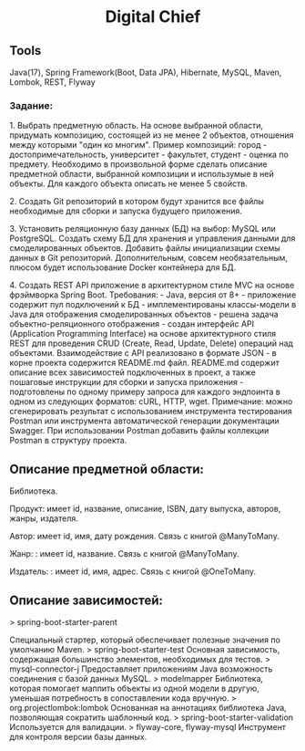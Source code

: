 <h1 align="center">Digital Chief</h1> 
<h2> Tools</h2>
Java(17), Spring Framework(Boot, Data JPA), Hibernate, MySQL, Maven, Lombok, REST, Flyway
<h3> Задание: </h3>
<p>1. Выбрать предметную область. На основе выбранной области, придумать композицию,
состоящей из не менее 2 объектов, отношения между которыми "один ко многим". Пример
композиций: город - достопримечательность, университет - факультет, студент - оценка
по предмету. Необходимо в произвольной форме сделать описание предметной области,
выбранной композиции и использумые в ней объекты. Для каждого объекта описать не
менее 5 свойств.</p>
<p>2. Создать Git репозиторий в котором будут хранится все файлы необходимые для сборки
и запуска будущего приложения.</p>
<p>3. Установить реляционную базу данных (БД) на выбор: MySQL или PostgreSQL. Создать
схему БД для хранения и управления данными для смоделированных объектов. Добавить
файлы инициализации схемы данных в Git репозиторий. Дополнительным, совсем
необязательным, плюсом будет использование Docker контейнера для БД.</p>
<p> 4. Создать REST API приложение в архитектурном стиле MVC на основе фрэймворка
Spring Boot. Требования:
- Java, версия от 8+
- приложение содержит пул подключений к БД
- имплементированы классы-модели в Java для отображения смоделированных
объектов
- решена задача объектно-реляционного отображения
- создан интерфейс API (Application Programming Interface) на основе архитектурного
стиля REST для проведения CRUD (Create, Read, Update, Delete) операций над
объектами. Взаимодействие с API реализовано в формате JSON
- в корне проекта содержится README.md файл. README.md содержит описание всех
зависимостей подключенных в проект, а также пошаговые инструкции для сборки и
запуска приложения
- подготовлены по одному примеру запроса для каждого эндпоинта в одном из
следующих форматов: сURL, HTTP, wget. Примечание: можно сгенерировать результат с
использованием инструмента тестирования Postman или инструмента автоматической
генерации документации Swagger. При использовании Postman добавить файлы
коллекции Postman в структуру проекта.</p>
<h2>Описание предметной области:</h2>
Библиотека.
<p>Продукт: имеет id, название, описание, ISBN, дату выпуска, авторов, жанры, издателя.</p>
<p> Автор: имеет id, имя, дату рождения. Связь с книгой @ManyToMany. </p>
<p> Жанр: : имеет id,  название. Связь с книгой @ManyToMany. </p>
<p> Издатель: : имеет id,  имя, адрес. Связь с книгой @OneToMany. </p>
<h2>Описание зависимостей:</h2>
> spring-boot-starter-parent </p>
Специальный стартер, который обеспечивает полезные значения по умолчанию Maven.
> spring-boot-starter-test 
Основная зависимость, содержащая большинство элементов, необходимых для тестов.
> mysql-connector-j
Предоставляет приложениям Java возможность соединения с базой данных MySQL.
> modelmapper
Библиотека, которая помогает маппить объекты из одной модели в другую, уменьшая потребность в сопоставлении кода вручную.
> org.projectlombok:lombok
Основанная на аннотациях библиотека Java, позволяющая сократить шаблонный код.
> spring-boot-starter-validation
Используется для валидации.
> flyway-core, flyway-mysql
Инструмент для контроля версии базы данных.




